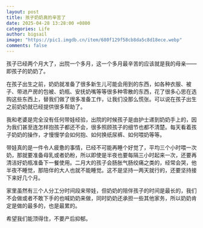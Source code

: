 ```yaml
---
layout: post
title: 孩子奶奶真的辛苦了
date: 2025-04-28 13:28:00 +0800
categories: Life
author: bigsail
image: "https://pic1.imgdb.cn/item/680f129f58cb8da5c8d18ece.webp"
comments: false
---
```

孩子已经两个月大了，出院一个多月，这一个多月最辛苦的应该就是我的母亲——即孩子的奶奶了。

在孩子出生之前，奶奶就准备了很多新生儿可能会用到的东西，如各种衣服、被子、带进产房的包被、奶瓶、安抚奶嘴等等很多种零散的东西，花了很多心思在选购这些东西上，替我们做了很多准备工作，让我们没那么慌张。可以说在孩子出生之前奶奶就已经提供很多帮助了。

我和老婆是完全没有任何带娃经验，出院的时候孩子是由护士递到奶奶手上的，因为我们甚至连怎样抱孩子都还不会，很多照顾孩子的细节也都不清楚。每天看着孩子奶奶的操作，才慢慢学会如何抱、如何换纸尿裤、如何喂奶等等。

带娃真的是一件令人疲惫的事情，已经不可能再睡个好觉了，平均三个小时喂一次奶，那就要准备母乳或者奶粉，所以即使是半夜也要每隔三小时起来一次，还要再清洁好奶瓶准备下一餐使用。二月大的孩子会肠胀气肠绞痛之类的，经常会哭，他半夜不睡觉，那陪伴的大人也就不能睡觉。这不是坚持一两天就行的，还要坚持接下来好几个月。

家里虽然有三个人分工分时间段来带娃，但奶奶的陪伴孩子的时间是最长的，我们不会做或者不敢下手的也喊奶奶来做，同时奶奶还承担一些其他家务，所以奶奶肯定是做的最多的，也是最累的。

希望我们能顶得住，不要产后抑郁。
